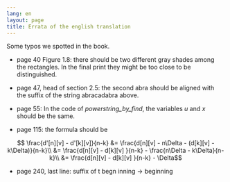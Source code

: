 ```yaml
---
lang: en
layout: page
title: Errata of the english translation
---
```


Some typos we spotted in the book.

- page 40 Figure 1.8: there should be two different gray shades among the rectangles. In the final print they might be too close to be distinguished.

- page 47, head of section 2.5: the second abra should be aligned with the suffix of the string abracadabra above.

- page 55: In the code of *powerstring_by_find*,  the variables *u* and *x* should be the same.

- page 115: the formula should be

$$    \frac{d'[n][v] - d'[k][v]}{n-k}  &= \frac{d[n][v] - n\Delta - (d[k][v] - k\Delta)}{n-k}\\
     &= \frac{d[n][v] - d[k][v] }{n-k} - \frac{n\Delta - k\Delta}{n-k}\\
     &= \frac{d[n][v] - d[k][v] }{n-k} - \Delta$$

- page 240, last line: suffix of t begn inning -> beginning
